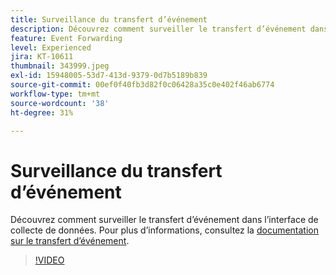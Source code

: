 ```yaml
---
title: Surveillance du transfert d’événement
description: Découvrez comment surveiller le transfert d’événement dans l’interface de collecte de données.
feature: Event Forwarding
level: Experienced
jira: KT-10611
thumbnail: 343999.jpeg
exl-id: 15948005-53d7-413d-9379-0d7b5189b839
source-git-commit: 00ef0f40fb3d82f0c06428a35c0e402f46ab6774
workflow-type: tm+mt
source-wordcount: '38'
ht-degree: 31%

---
```


# Surveillance du transfert d’événement

Découvrez comment surveiller le transfert d’événement dans l’interface de collecte de données. Pour plus d’informations, consultez la [documentation sur le transfert d’événement](https://experienceleague.adobe.com/docs/experience-platform/tags/event-forwarding/overview.html?lang=fr).

>[!VIDEO](https://video.tv.adobe.com/v/343999?learn=on)
